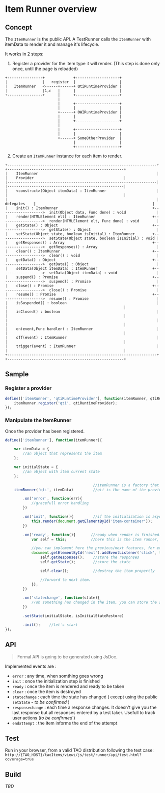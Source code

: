 # Item Runner overview


## Concept

The `ItemRunner` is the public API. A TestRunner calls the `ItemRunner` with itemData to render it and manage it's lifecycle.

It works in 2 steps:

1. Register a provider for the item type it will render. (This step is done only once, until the page is reloaded)

```
+----------------+             +--------------------+
|                |   register  |                    |
|   ItemRunner   <------+------+ QtiRuntimeProvider |
|                |1,n   |      |                    |
+----------------+      |      +--------------------+
                        |
                        |      +--------------------+
                        |      |                    |
                        +------+ OWIRuntimeProvider |
                        |      |                    |
                        |      +--------------------+
                        |
                        |      +--------------------+
                        |      |                    |
                        +------+ SomeOtherProvider  |
                               |                    |
                               +--------------------+
```

2. Create an `ItemRunner` instance for each item to render.

```
+--------------------------------------------------------------------+               +-----------------------------------------------------+
|    ItemRunner                                                      |               |    Provider                                         |
|--------------------------------------------------------------------|               |-----------------------------------------------------|
|    <construct>(Object itemData) : ItemRunner                       |               |                                                     |
|                                                                    |  delegates    |                                                     |
|    init() : ItemRunner                                           +------------------->  init(Object data, Func done) : void              |
|    render(HTMLElement elt) : ItemRunner                          +------------------->  render(HTMLElement elt, Func done) : void        |
|    getState() : Object                                           +------------------->  getState() : Object                              |
|    setState(Object state, boolean isInitial) : ItemRunner        +------------------->  setState(Object state, boolean isInitial) : void |
|    getResponses() : Array                                        +------------------->  getResponses() : Array                           |
|    clear() : ItemRunner                                          +------------------->  clear() : void                                   |
|    getData() : Object                                            +------------------->  getData() : Object                               |
|    setData(Object itemData) : ItemRunner                         +------------------->  setData(Object itemData) : void                  |
|    suspend() : Promise                                           +------------------->  suspend() : Promise                              |
|    close() : Promise                                             +------------------->  close() : Promise                                |
|    resume() : Promise                                            +------------------->  resume() : Promise                               |
|    isSuspended() : boolean                                         |               |                                                     |
|    isClosed() : boolean                                            |               |                                                     |
|                                                                    |               |                                                     |
|    on(event,Func handler) : ItemRunner                             |               |                                                     |
|    off(event) : ItemRunner                                         |               |                                                     |
|    trigger(event) : ItemRunner                                     |               |                                                     |
+--------------------------------------------------------------------+               +-----------------------------------------------------+
```

## Sample

### Register a provider

```javascript
define(['itemRunner', 'qtiRuntimeProvider'], function(itemRunner, qtiRuntimeProvider){
    itemRunner.register('qti', qtiRuntimeProvider);
});
```


### Manipulate the itemRunner

Once the provider has been registered.

```javascript
define(['itemRunner'], function(itemRunner){

    var itemData = {
        //an object that represents the item
    };

    var initialState = {
        //an object with item current state
    };

                                        //itemRunner is a factory that creates a chainable instance.
    itemRunner('qti', itemData)         //qti is the name of the provider registered previously

		.on('error', function(err){
			//gracefull error handling
        })

        .on('init', function(){         //if the initialization is asynchronous it's better to render once init is done
            this.render(document.getElementById('item-container'));
        })

        .on('ready', function(){       //ready when render is finished. The test taker can start working, you can hide the loader, start a timer, etc.
            var self = this;           //here this is the item runner, so you have access to getState, getResponses, etc.

            //you can implement here the previous/next features, for example
            document.getElementById('next').addEventListener('click', function(){
                self.getResponses();    //store the responses
                self.getState();        //store the state

				self.clear(); 			//destroy the item propertly

                //forward to next item.
            });
        })

        .on('statechange', function(state){
            //oh something has changed in the item, you can store the state.
        })

        .setState(initialState, isInitialStateRestore)

        .init();    //let's start
});
```

## API

> Formal API is going to be generated using JsDoc.

Implemented events are :

 - `error` : any time, when somthing goes wrong
 - `init`  : once the initialization step is finished
 - `ready` : once the item is rendered and ready to be taken
 - `clear` : once the item is destroyed
 - `statechange` : each time the state has changed ( except using the public `setState`  - _to be confirmed_ )
 - `responsechange` : each time a response changes. It doesn't give you the last response but all responses entered by a test taker. Usefull to track user actions (_to be confirmed_ )
 - `endattempt` : the item informs the end of the attempt

## Test

Run in your browser, from a valid TAO distribution following the test case: `http://{TAO_HOST}/taoItems/views/js/test/runner/api/test.html?coverage=true`

## Build

_TBD_
